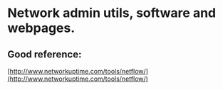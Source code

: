 # Network admin utils, software and webpages. 

## Good reference: 
[http://www.networkuptime.com/tools/netflow/](http://www.networkuptime.com/tools/netflow/) 


